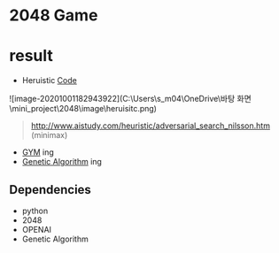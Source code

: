 # 2048 Game

# result

* Heruistic [Code](https://github.com/roche-MH/project/blob/master/2048/main.py)

![image-20201001182943922](C:\Users\s_m04\OneDrive\바탕 화면\mini_project\2048\image\heruisitc.png)

> http://www.aistudy.com/heuristic/adversarial_search_nilsson.htm (minimax)

* [GYM]() ing
* [Genetic Algorithm]() ing



## Dependencies

* python
* 2048
* OPENAI
* Genetic Algorithm

